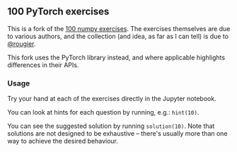 ## 100 PyTorch exercises

This is a fork of the [100 numpy exercises](https://github.com/rougier/numpy-100).
The exercises themselves are due to various authors, and the collection (and idea, as far as I can tell) is due to [@rougier](https://github.com/rougier). 

This fork uses the PyTorch library instead, and where applicable highlights differences in their APIs. 

### Usage
Try your hand at each of the exercises directly in the Jupyter notebook.

You can look at hints for each question by running, e.g.: `hint(10)`.

You can see the suggested solution by running `solution(10)`. Note that solutions are not designed to be exhaustive – there's usually more than one way to achieve the desired behaviour.

